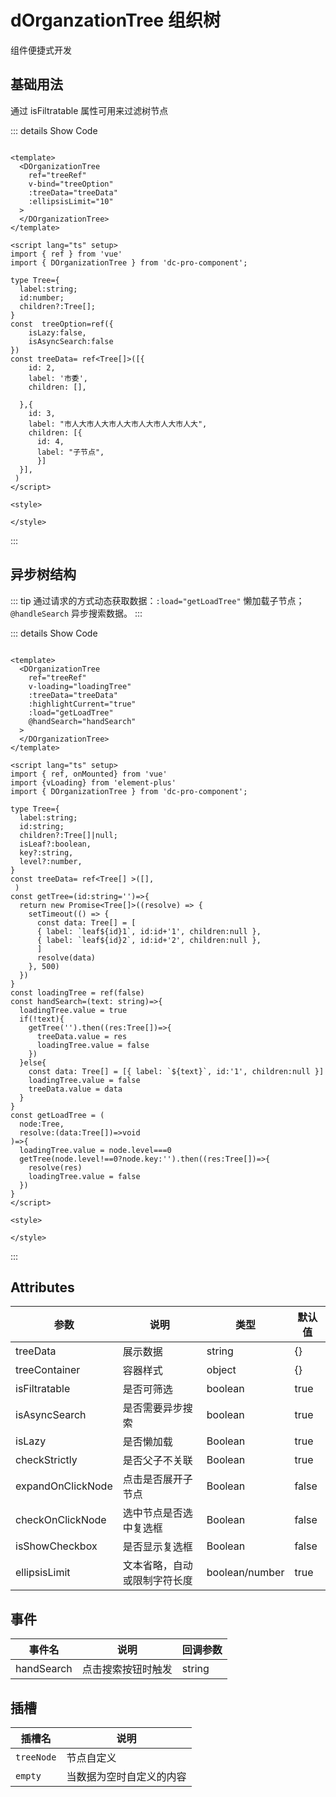 <!--
 * @Date: 2023-11-10 09:26:45
 * @Auth: 873768511@qq.com
 * @LastEditors: 873768511@qq.com
 * @LastEditTime: 2023-11-14 10:21:10
 * @FilePath: \dc-component\docs\component\dOrganzationTree.md
-->

# dOrganzationTree 组织树

组件便捷式开发

## 基础用法

通过 isFiltratable 属性可用来过滤树节点

  <dOrganzationTree></dOrganzationTree>


::: details Show Code

```vue

<template>
  <DOrganizationTree
    ref="treeRef"
    v-bind="treeOption"
    :treeData="treeData"
    :ellipsisLimit="10"
  >
  </DOrganizationTree>
</template>

<script lang="ts" setup>
import { ref } from 'vue'
import { DOrganizationTree } from 'dc-pro-component';

type Tree={
  label:string;
  id:number;
  children?:Tree[];
}
const  treeOption=ref({
    isLazy:false,
    isAsyncSearch:false
})
const treeData= ref<Tree[]>([{
    id: 2,
    label: '市委',
    children: [],

  },{
    id: 3,
    label: "市人大市人大市人大市人大市人大市人大",
    children: [{
      id: 4,
      label: "子节点",
      }]
  }],
 )
</script>

<style>

</style>
```

:::

## 异步树结构


::: tip
通过请求的方式动态获取数据：`:load="getLoadTree"` 懒加载子节点；`@handleSearch` 异步搜索数据。
:::



<dOrganzationTreeAsync/>

::: details Show Code

```vue

<template>
  <DOrganizationTree
    ref="treeRef"
    v-loading="loadingTree"
    :treeData="treeData"
    :highlightCurrent="true"
    :load="getLoadTree"
    @handSearch="handSearch"
  >
  </DOrganizationTree>
</template>

<script lang="ts" setup>
import { ref, onMounted} from 'vue'
import {vLoading} from 'element-plus'
import { DOrganizationTree } from 'dc-pro-component';

type Tree={
  label:string;
  id:string;
  children?:Tree[]|null;
  isLeaf?:boolean,
  key?:string,
  level?:number,
}
const treeData= ref<Tree[] >([],
 )
const getTree=(id:string='')=>{
  return new Promise<Tree[]>((resolve) => {
    setTimeout(() => {
      const data: Tree[] = [
      { label: `leaf${id}1`, id:id+'1', children:null },
      { label: `leaf${id}2`, id:id+'2', children:null },
      ]
      resolve(data)
    }, 500)
  })
}
const loadingTree = ref(false)
const handSearch=(text: string)=>{
  loadingTree.value = true
  if(!text){
    getTree('').then((res:Tree[])=>{
      treeData.value = res
      loadingTree.value = false
    })
  }else{
    const data: Tree[] = [{ label: `${text}`, id:'1', children:null }]
    loadingTree.value = false
    treeData.value = data
  }
}
const getLoadTree = (
  node:Tree,
  resolve:(data:Tree[])=>void
)=>{
  loadingTree.value = node.level===0
  getTree(node.level!==0?node.key:'').then((res:Tree[])=>{
    resolve(res)
    loadingTree.value = false
  })
}
</script>

<style>

</style>
```
:::
## Attributes

| 参数 | 说明 | 类型  | 默认值  |
| ---- | ---- | ------ | ------------------- |
| treeData | 展示数据 | string | {} |
| treeContainer | 容器样式 | object | {} |
| isFiltratable | 是否可筛选 | boolean | true |
| isAsyncSearch | 是否需要异步搜索 | boolean | true |
| isLazy | 是否懒加载 | Boolean | true |
| checkStrictly | 是否父子不关联 | Boolean | true |
| expandOnClickNode | 点击是否展开子节点 | Boolean | false |
| checkOnClickNode | 选中节点是否选中复选框 | Boolean | false |
| isShowCheckbox | 是否显示复选框 | Boolean | false |
| ellipsisLimit | 文本省略，自动或限制字符长度 | boolean/number | true |

<!-- ## 方法

| 方法 | 描述 | 参数  | 
| ---- | ---- | ------ |  -->


## 事件

| 事件名 | 说明 | 回调参数  | 
| ---- | ---- | ------ | 
| handSearch | 点击搜索按钮时触发 | string | 

## 插槽

| 插槽名 | 说明 |
|--------|------|
| `treeNode` | 节点自定义 |
| `empty` | 当数据为空时自定义的内容 |

